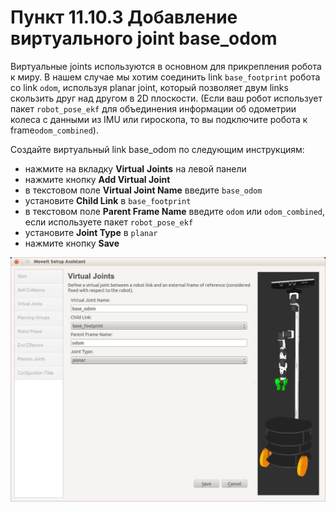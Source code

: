 # Пункт 11.10.3 Добавление виртуального joint base\_odom

Виртуальные joints используются в основном для прикрепления робота к миру. В нашем случае мы хотим соединить link `base_footprint` робота со link `odom`, используя planar joint, который позволяет двум links скользить друг над другом в 2D плоскости. \(Если ваш робот использует пакет `robot_pose_ekf` для объединения информации об одометрии колеса с данными из IMU или гироскопа, то вы подключите робота к frame`odom_combined`\).

Создайте виртуальный link base\_odom по следующим инструкциям:

* нажмите на вкладку **Virtual** **Joints** на левой панели   
* нажмите кнопку **Add Virtual Joint**
* в текстовом поле **Virtual Joint Name** введите `base_odom`
* установите **Child Link** в `base_footprint`
* в текстовом поле **Parent Frame Name** введите `odom` или `odom_combined`, если используете пакет `robot_pose_ekf`
* установите **Joint Type** в `planar`
* нажмите кнопку **Save**

![](.gitbook/assets/image.png)

#### 

